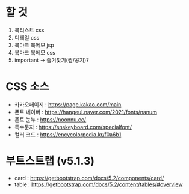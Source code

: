 # 할 것

1. 북리스트 css
2. 디테일 css
3. 북마크 북메모 jsp
4. 북마크 북메모 css
5. important -> 즐겨찾기(찜/공지)?

# CSS 소스
- 카카오페이지 : https://page.kakao.com/main
- 폰트 네이버 : https://hangeul.naver.com/2021/fonts/nanum
- 폰트 눈누 : https://noonnu.cc/
- 특수문자 : https://snskeyboard.com/specialfont/
- 컬러 코드 : https://encycolorpedia.kr/f0a6b1

# 부트스트랩 (v5.1.3)
- card : https://getbootstrap.com/docs/5.2/components/card/
- table : https://getbootstrap.com/docs/5.2/content/tables/#overview
